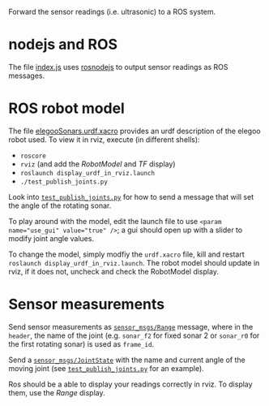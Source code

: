 Forward the sensor readings (i.e. ultrasonic) to a ROS system.


# nodejs and ROS

The file [index.js](index.js) uses [rosnodejs](http://wiki.ros.org/rosnodejs)
to output sensor readings as ROS messages.


# ROS robot model

The file [elegooSonars.urdf.xacro](elegooSonars.urdf.xacro) provides an urdf
description of the elegoo robot used.  To view it in rviz, execute (in
different shells):
- `roscore`
- `rviz` (and add the *RobotModel* and *TF* display)
- `roslaunch display_urdf_in_rviz.launch`
- `./test_publish_joints.py`

Look into [`test_publish_joints.py`](test_publish_joints.py) for how to send a
message that will set the angle of the rotating sonar.

To play around with the model, edit the launch file to use `<param
name="use_gui" value="true" />`; a gui should open up with a slider to modify
joint angle values.

To change the model, simply modfiy the `urdf.xacro` file, kill and restart
`roslaunch display_urdf_in_rviz.launch`.  The robot model should update in
rviz, if it does not, uncheck and check the RobotModel display.


# Sensor measurements

Send sensor measurements as
[`sensor_msgs/Range`](http://docs.ros.org/kinetic/api/sensor_msgs/html/msg/Range.html)
message, where in the `header`, the name of the joint (e.g. `sonar_f2` for
fixed sonar 2 or `sonar_r0` for the first rotating sonar) is used as
`frame_id`.

Send a
[`sensor_msgs/JointState`](http://docs.ros.org/kinetic/api/sensor_msgs/html/msg/JointState.html)
with the name and current angle of the moving joint (see
[`test_publish_joints.py`](test_publish_joints.py) for an example).

Ros should be a able to display your readings correctly in rviz.  To display
them, use the *Range* display.
